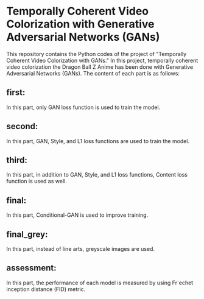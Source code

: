 # Temporally Coherent Video Colorization with Generative Adversarial Networks (GANs)
 This repository contains the Python codes of the project of "Temporally Coherent Video Colorization with GANs." In this project, temporally coherent video colorization the Dragon Ball Z Anime has been done with Generative Adversarial Networks (GANs). The content of each part is as follows:
 ## first:
 In this part, only GAN loss function is used to train the model.
 ## second:
 In this part, GAN, Style, and L1 loss functions are used to train the model.
 ## third:
 In this part, in addition to GAN, Style, and L1 loss functions, Content loss function is used as well.
 ## final:
 In this part, Conditional-GAN is used to improve training.
 ## final_grey:
 In this part, instead of line arts, greyscale images are used.
 ## assessment:
 In this part, the performance of each model is measured by using Fr´echet inception distance (FID) metric.
 


